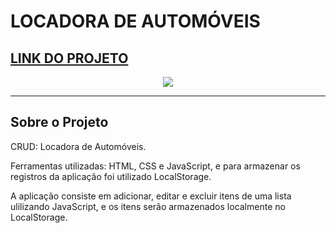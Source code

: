 # LOCADORA DE AUTOMÓVEIS
 
## <a href="https://henrique-lira.github.io/LOCADORA-CRUD-JS/" target="_blank">LINK DO PROJETO</a>
<div align="center" >
<a href="https://henrique-lira.github.io/LOCADORA-CRUD-JS/"><img src="./Gif/Video Locadora de Automoveis.gif"></a>
</div>

---

## Sobre o Projeto

CRUD: Locadora de Automóveis.

Ferramentas utilizadas: HTML, CSS e JavaScript, e para armazenar os registros da aplicação foi utilizado LocalStorage.

A aplicação consiste em adicionar, editar e excluir itens de uma lista ulilizando JavaScript, e os itens serão armazenados localmente no LocalStorage.
